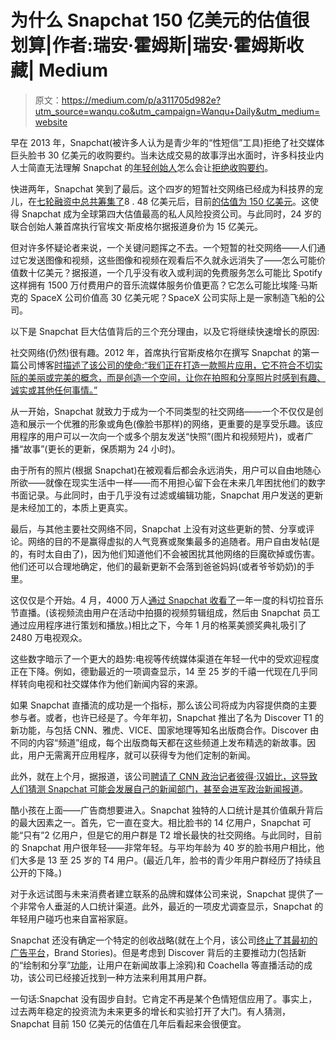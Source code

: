 # 为什么 Snapchat 150 亿美元的估值很划算|作者:瑞安·霍姆斯|瑞安·霍姆斯收藏| Medium

> 原文：<https://medium.com/p/a311705d982e?utm_source=wanqu.co&utm_campaign=Wanqu+Daily&utm_medium=website>

早在 2013 年，Snapchat(被许多人认为是青少年的“性短信”工具)拒绝了社交媒体巨头脸书 30 亿美元的收购要约。当未达成交易的故事浮出水面时，许多科技业内人士简直无法理解 Snapchat 的[年轻创始人](http://mashable.com/2014/02/13/snapchat-founder-facts/)怎么会让[拒绝收购要约](http://money.cnn.com/2014/08/01/technology/social/snapchat-10-billion/)。

快进两年，Snapchat 笑到了最后。这个四岁的短暂社交网络已经成为科技界的宠儿，在[七轮融资中总共筹集了](https://www.crunchbase.com/organization/snapchat)8 . 48 亿美元后，目前[的估值为 150 亿美元](http://www.bloomberg.com/news/articles/2015-03-11/alibaba-said-to-plan-snapchat-funding-at-15-billion-valuation)。这使得 Snapchat 成为全球第四大估值最高的私人风险投资公司。与此同时，24 岁的联合创始人兼首席执行官埃文·斯皮格尔据报道身价为 15 亿美元。

但对许多怀疑论者来说，一个关键问题挥之不去。一个短暂的社交网络——人们通过它发送图像和视频，这些图像和视频在观看后不久就永远消失了——怎么可能价值数十亿美元？据报道，一个几乎没有收入或利润的免费服务怎么可能比 Spotify 这样拥有 1500 万付费用户的音乐流媒体服务价值更高？它怎么可能比埃隆·马斯克的 SpaceX 公司价值高 30 亿美元呢？SpaceX 公司实际上是一家制造飞船的公司。

以下是 Snapchat 巨大估值背后的三个充分理由，以及它将继续快速增长的原因:

社交网络(仍然)很有趣。2012 年，首席执行官斯皮格尔在撰写 Snapchat 的第一篇公司博客[时描述了该公司的使命:“我们正在打造一款照片应用，它不符合不切实际的美丽或完美的概念，而是创造一个空间，让你在拍照和分享照片时感到有趣、诚实或其他任何事情。”](http://blog.snapchat.com/post/22756675666/lets-chat)

从一开始，Snapchat 就致力于成为一个不同类型的社交网络——一个不仅仅是创造和展示一个优雅的形象或角色(像脸书那样)的网络，更重要的是享受乐趣。该应用程序的用户可以一次向一个或多个朋友发送“快照”(图片和视频短片)，或者广播“故事”(更长的更新，保质期为 24 小时)。

由于所有的照片(根据 Snapchat)在被观看后都会永远消失，用户可以自由地随心所欲——就像在现实生活中一样——而不用担心留下会在未来几年困扰他们的数字书面记录。与此同时，由于几乎没有过滤或编辑功能，Snapchat 用户发送的更新是未经加工的，本质上更真实。

最后，与其他主要社交网络不同，Snapchat 上没有对这些更新的赞、分享或评论。网络的目的不是赢得虚拟的人气竞赛或聚集最多的追随者。用户自由发帖(是的，有时太自由了)，因为他们知道他们不会被困扰其他网络的巨魔砍掉或伤害。他们还可以合理地确定，他们的最新更新不会落到爸爸妈妈(或者爷爷奶奶)的手里。

这仅仅是个开始。4 月，4000 万人[通过 Snapchat 收看了](https://twitter.com/evanspiegel/status/587657220466196483)一年一度的科切拉音乐节直播。(该视频流由用户在活动中拍摄的视频剪辑组成，然后由 Snapchat 员工通过应用程序进行策划和播放。)相比之下，今年 1 月的格莱美颁奖典礼吸引了 2480 万电视观众。

这些数字暗示了一个更大的趋势:电视等传统媒体渠道在年轻一代中的受欢迎程度正在下降。例如，德勤最近的一项调查显示，14 至 25 岁的千禧一代现在几乎同样转向电视和社交媒体作为他们新闻内容的来源。

如果 Snapchat 直播流的成功是一个指标，那么该公司将成为内容提供商的主要参与者。或者，也许已经是了。今年年初，Snapchat 推出了名为 Discover T1 的新功能，与包括 CNN、雅虎、VICE、国家地理等知名出版商合作。Discover 由不同的内容“频道”组成，每个出版商每天都在这些频道上发布精选的新故事。因此，用户无需离开应用程序，就可以获得专为他们定制的新闻。

此外，就在上个月，据报道，该公司[聘请了 CNN 政治记者彼得·汉姆比，这导致人们猜测 Snapchat 可能会发展自己的新闻部门，甚至](http://www.politico.com/blogs/media/2015/04/peter-hamby-leaving-cnn-for-snapchat-206178.html)[会进军政治新闻报道](http://www.nytimes.com/2015/05/04/business/media/campaign-coverage-via-snapchat-could-shake-up-the-2016-elections.html?_r=2)。

酷小孩在上面——广告商想要进入。Snapchat 独特的人口统计是其价值飙升背后的最大因素之一。首先，它一直在变大。相比脸书的 14 亿用户，Snapchat 可能“只有”2 亿用户，但是它的用户群是 T2 增长最快的社交网络。与此同时，目前的 Snapchat 用户很年轻——非常年轻。与平均年龄为 40 岁的脸书用户相比，他们大多是 13 至 25 岁的 T4 用户。(最近几年，脸书的青少年用户群经历了持续且公开的下降。)

对于永远试图与未来消费者建立联系的品牌和媒体公司来说，Snapchat 提供了一个非常令人垂涎的人口统计渠道。此外，最近的一项皮尤调查显示，Snapchat 的年轻用户碰巧也来自富裕家庭。

Snapchat 还没有确定一个特定的创收战略(就在上个月，该公司[终止了其最初的广告平台](http://recode.net/2015/04/13/snapchat-is-no-longer-selling-its-original-ad-unit-brand-stories/)，Brand Stories)。但是考虑到 Discover 背后的主要推动力(包括新的“绘制和分享”[功能](http://techcrunch.com/2015/05/05/snapchat-discover-messages/)，让用户在新闻故事上涂鸦)和 Coachella 等直播活动的成功，该公司已经接近找到一种方法来利用其用户群。

一句话:Snapchat 没有固步自封。它肯定不再是某个色情短信应用了。事实上，过去两年稳定的投资流为未来更多的增长和实验打开了大门。有人猜测，Snapchat 目前 150 亿美元的估值在几年后看起来会很便宜。
